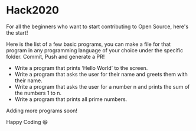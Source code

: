 # Hack2020
For all the beginners who want to start contributing to Open Source, here's the start!

Here is the list of a few basic programs, you can make a file for that program in any programming language of your choice under the specific folder. Commit, Push and generate a PR!

- Write a program that prints ‘Hello World’ to the screen.
- Write a program that asks the user for their name and greets them with their name.
- Write a program that asks the user for a number n and prints the sum of the numbers 1 to n.
- Write a program that prints all prime numbers.

Adding more programs soon!

Happy Coding :smiley:
